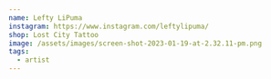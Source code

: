```yaml
---
name: Lefty LiPuma
instagram: https://www.instagram.com/leftylipuma/
shop: Lost City Tattoo
image: /assets/images/screen-shot-2023-01-19-at-2.32.11-pm.png
tags:
  - artist
---
```

